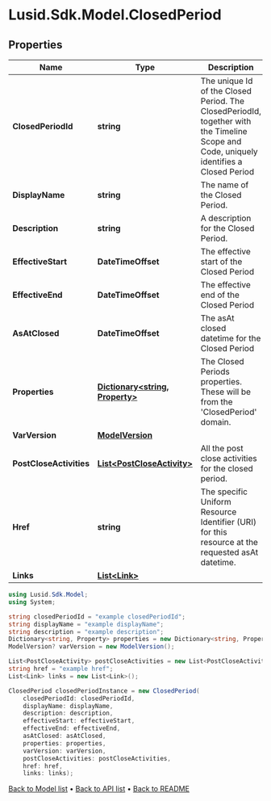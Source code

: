 # Lusid.Sdk.Model.ClosedPeriod

## Properties

Name | Type | Description | Notes
------------ | ------------- | ------------- | -------------
**ClosedPeriodId** | **string** | The unique Id of the Closed Period. The ClosedPeriodId, together with the Timeline Scope and Code, uniquely identifies a Closed Period | [optional] 
**DisplayName** | **string** | The name of the Closed Period. | [optional] 
**Description** | **string** | A description for the Closed Period. | [optional] 
**EffectiveStart** | **DateTimeOffset** | The effective start of the Closed Period | [optional] 
**EffectiveEnd** | **DateTimeOffset** | The effective end of the Closed Period | [optional] 
**AsAtClosed** | **DateTimeOffset** | The asAt closed datetime for the Closed Period | [optional] 
**Properties** | [**Dictionary&lt;string, Property&gt;**](Property.md) | The Closed Periods properties. These will be from the &#39;ClosedPeriod&#39; domain. | [optional] 
**VarVersion** | [**ModelVersion**](ModelVersion.md) |  | [optional] 
**PostCloseActivities** | [**List&lt;PostCloseActivity&gt;**](PostCloseActivity.md) | All the post close activities for the closed period. | [optional] 
**Href** | **string** | The specific Uniform Resource Identifier (URI) for this resource at the requested asAt datetime. | [optional] 
**Links** | [**List&lt;Link&gt;**](Link.md) |  | [optional] 

```csharp
using Lusid.Sdk.Model;
using System;

string closedPeriodId = "example closedPeriodId";
string displayName = "example displayName";
string description = "example description";
Dictionary<string, Property> properties = new Dictionary<string, Property>();
ModelVersion? varVersion = new ModelVersion();

List<PostCloseActivity> postCloseActivities = new List<PostCloseActivity>();
string href = "example href";
List<Link> links = new List<Link>();

ClosedPeriod closedPeriodInstance = new ClosedPeriod(
    closedPeriodId: closedPeriodId,
    displayName: displayName,
    description: description,
    effectiveStart: effectiveStart,
    effectiveEnd: effectiveEnd,
    asAtClosed: asAtClosed,
    properties: properties,
    varVersion: varVersion,
    postCloseActivities: postCloseActivities,
    href: href,
    links: links);
```

[Back to Model list](../README.md#documentation-for-models) &#8226; [Back to API list](../README.md#documentation-for-api-endpoints) &#8226; [Back to README](../README.md)
